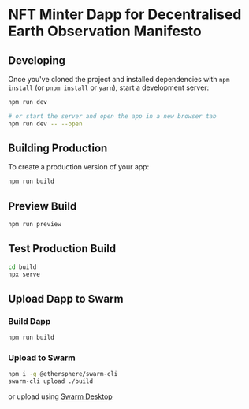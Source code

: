 # NFT Minter Dapp for Decentralised Earth Observation Manifesto

## Developing

Once you've cloned the project and installed dependencies with `npm install` (or `pnpm install` or `yarn`), start a development server:

```bash
npm run dev

# or start the server and open the app in a new browser tab
npm run dev -- --open
```

## Building Production

To create a production version of your app:

```bash
npm run build
```

## Preview Build

```bash
npm run preview
```

## Test Production Build

```bash
cd build
npx serve
```

## Upload Dapp to Swarm

### Build Dapp

```bash
npm run build
```

### Upload to Swarm

```bash
npm i -g @ethersphere/swarm-cli
swarm-cli upload ./build
```

or upload using [Swarm Desktop](https://www.ethswarm.org/build/desktop)
